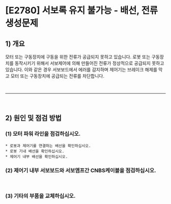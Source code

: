 # [E2780] 서보록 유지 불가능 - 배선, 전류생성문제


## 1) 개요

모터 또는 구동장치에 구동을 위한 전류가 공급되지 못하고 있습니다. 로봇 또는 구동장치를 동작시키기 위해서 서보제어에 의해 만들어진 전류가 정상적으로 공급되지 못하고 있습니다. 이와 같은 경우 서보보드에서 에러를 감지하며 제어기는 브레이크 해제를 막고 모터 또는 구동장치에 공급되는 전류를 차단합니다.

<br>

----------
<br>

## 2) 원인 및 점검 방법
### (1) 모터 파워 라인을 점검하십시오.
    * 로봇과 제어기를 연결하는 배선을 확인하십시오.
    * 로봇 기내 배선을 확인하십시오.
    * 제어기 내부 배선을 확인하십시오.

### (2)	제어기 내부 서보보드와 서보앰프간 CNBS케이블을 점검하십시오.
<br>

### (3)	기타의 부품을 교체하십시오.
<br>

